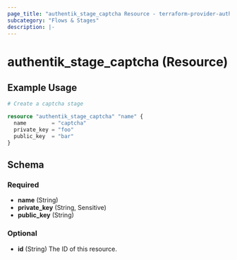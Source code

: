 ```yaml
---
page_title: "authentik_stage_captcha Resource - terraform-provider-authentik"
subcategory: "Flows & Stages"
description: |-
---
```


# authentik_stage_captcha (Resource)

## Example Usage

```terraform
# Create a captcha stage

resource "authentik_stage_captcha" "name" {
  name        = "captcha"
  private_key = "foo"
  public_key  = "bar"
}
```

<!-- schema generated by tfplugindocs -->
## Schema

### Required

- **name** (String)
- **private_key** (String, Sensitive)
- **public_key** (String)

### Optional

- **id** (String) The ID of this resource.
